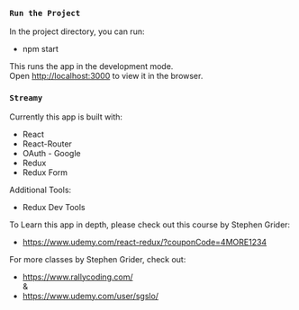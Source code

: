 ### `Run the Project`

In the project directory, you can run:

- npm start

This runs the app in the development mode.<br>
Open [http://localhost:3000](http://localhost:3000) to view it in the browser.

### `Streamy`

Currently this app is built with:

- React
- React-Router
- OAuth - Google
- Redux
- Redux Form

Additional Tools:

- Redux Dev Tools

To Learn this app in depth, please check out this course by Stephen Grider:

- https://www.udemy.com/react-redux/?couponCode=4MORE1234

For more classes by Stephen Grider, check out:

- https://www.rallycoding.com/<br>
  &<br>
- https://www.udemy.com/user/sgslo/
